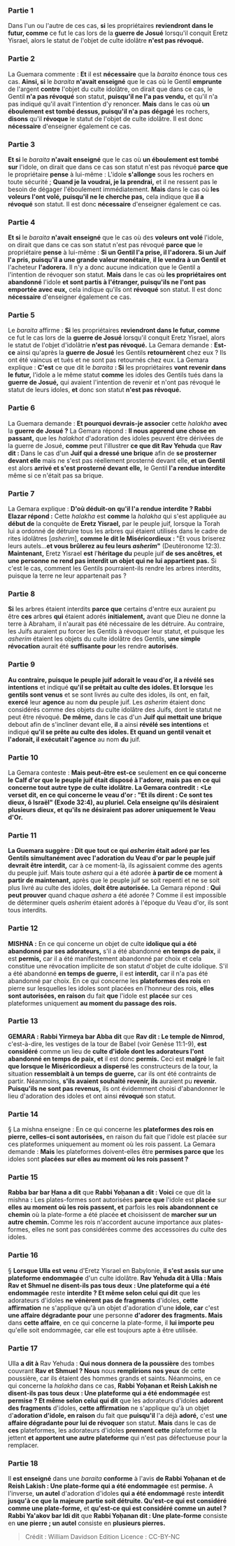 
### Partie 1
Dans l'un ou l'autre de ces cas, <b>si</b> les propriétaires <b>reviendront dans le futur, comme</b> ce fut le cas lors de la <b>guerre de Josué</b> lorsqu'il conquit Eretz Yisrael, alors le statut de l'objet de culte idolâtre <b>n'est pas révoqué.</b>

### Partie 2
La Guemara commente : <b>Et</b> il est <b>nécessaire</b> que la <i>baraita</i> énonce tous ces cas. <b>Ainsi, si</b> le <i>baraita</i> <b>n'avait enseigné</b> que le cas où le Gentil <b>emprunte</b> de l'argent <b>contre</b> l'objet du culte idolâtre, on dirait que dans ce cas, le Gentil <b>n'a pas révoqué</b> son statut, <b>puisqu'il ne l'a pas vendu,</b> et qu'il n'a pas indiqué qu'il avait l'intention d'y renoncer. <b>Mais</b> dans le cas où <b>un éboulement est tombé dessus, puisqu'il n'a pas dégagé</b> les rochers, <b>disons</b> qu'il <b>révoque</b> le statut de l'objet de culte idolâtre. Il est donc <b>nécessaire</b> d'enseigner également ce cas.

### Partie 3
<b>Et si</b> le <i>baraita</i> <b>n'avait enseigné</b> que le cas où <b>un éboulement est tombé sur</b> l'idole, on dirait que dans ce cas son statut n'est pas révoqué <b>parce que</b> le propriétaire <b>pense</b> à lui-même : L'idole <b>s'allonge</b> sous les rochers en toute sécurité ; <b>Quand je la voudrai, je la prendrai,</b> et il ne ressent pas le besoin de dégager l'éboulement immédiatement. <b>Mais</b> dans le cas où <b>les voleurs l'ont volé, puisqu'il ne le cherche pas,</b> cela indique que <b>il a révoqué</b> son statut. Il est donc <b>nécessaire</b> d'enseigner également ce cas.

### Partie 4
<b>Et si</b> le <i>baraita</i> <b>n'avait enseigné</b> que le cas où des <b>voleurs ont volé</b> l'idole, on dirait que dans ce cas son statut n'est pas révoqué <b>parce que</b> le propriétaire <b>pense</b> à lui-même : <b>Si un Gentil l'a prise, il l'adorera. Si un Juif l'a pris, puisqu'il a une grande valeur monétaire</b>, <b>il le vendra à un Gentil et</b> l'acheteur <b>l'adorera.</b> Il n'y a donc aucune indication que le Gentil a l'intention de révoquer son statut. <b>Mais</b> dans le cas où <b>les propriétaires ont abandonné</b> l'idole <b>et sont partis à l'étranger, puisqu'ils ne l'ont pas emportée avec eux,</b> cela indique qu'ils ont <b>révoqué</b> son statut. Il est donc <b>nécessaire</b> d'enseigner également ce cas.

### Partie 5
Le <i>baraita</i> affirme : <b>Si</b> les propriétaires <b>reviendront dans le futur, comme</b> ce fut le cas lors de la <b>guerre de Josué</b> lorsqu'il conquit Eretz Yisrael, alors le statut de l'objet d'idolâtrie <b>n'est pas révoqué.</b> La Gemara demande : <b>Est-ce</b> ainsi qu'après la <b>guerre de Josué</b> les Gentils <b>retournèrent</b> chez eux ? Ils ont été vaincus et tués et ne sont pas retournés chez eux. La Gemara explique : <b>C'est</b> ce que dit le <i>baraita</i> <b> : Si</b> les propriétaires <b>vont revenir dans le futur,</b> l'idole a le même statut <b>comme</b> les idoles des Gentils tués dans la <b>guerre de Josué,</b> qui avaient l'intention de revenir et n'ont pas révoqué le statut de leurs idoles, <b>et</b> donc son statut <b>n'est pas révoqué.</b>

### Partie 6
La Guemara demande : <b>Et pourquoi devrais-je associer</b> cette <i>halakha</i> <b>avec</b> la <b>guerre de Josué ?</b> La Gemara répond : <b>Il nous apprend une chose en passant,</b> que les <i>halakhot</i> d'adoration des idoles peuvent être dérivées de la guerre de Josué, <b>comme</b> peut l'illustrer <b>ce que dit Rav Yehuda</b> que <b>Rav dit : </b> Dans le cas d'un <b>Juif qui a dressé une brique</b> afin de <b>se prosterner devant elle</b> mais ne s'est pas réellement prosterné devant elle, <b>et un Gentil</b> est alors <b>arrivé et s'est prosterné devant elle,</b> le Gentil <b>l'a rendue interdite</b> même si ce n'était pas sa brique.

### Partie 7
La Gemara explique : <b>D'où déduit-on</b> <b>qu'il l'a rendue interdite ? Rabbi Elazar répond :</b> Cette <i>halakha</i> est <b>comme</b> la <i>halakha</i> qui s'est appliquée au <b>début de</b> la conquête de <b>Eretz Yisrael,</b> par le peuple juif, lorsque la Torah lui a ordonné de détruire tous les arbres qui étaient utilisés dans le cadre de rites idolâtres [<i>asherim</i>], <b>comme le dit le Miséricordieux : </b> "Et vous briserez leurs autels...<b>et vous brûlerez au feu leurs <i>asherim</i>"</b> (Deutéronome 12:3). <b>Maintenant,</b> Eretz Yisrael <b>est</b> l'<b>héritage du</b> peuple juif <b>de ses ancêtres, et une personne ne rend pas interdit un objet qui ne lui appartient pas.</b> Si c'est le cas, comment les Gentils pourraient-ils rendre les arbres interdits, puisque la terre ne leur appartenait pas ?

### Partie 8
<b>Si</b> les arbres étaient interdits <b>parce que</b> certains d'entre eux auraient pu être <b>ces</b> arbres <b>qui</b> étaient adorés <b>initialement,</b> avant que Dieu ne donne la terre à Abraham, il n'aurait pas été nécessaire de les détruire. Au contraire, les Juifs auraient pu forcer les Gentils à révoquer leur statut, et puisque les <i>asherim</i> étaient les objets du culte idolâtre des Gentils, <b>une simple révocation</b> aurait été <b>suffisante pour</b> les rendre <b>autorisés</b>.

### Partie 9
<b>Au contraire, puisque le peuple juif adorait le</b> <b>veau d'or, il a révélé ses intentions</b> et indiqué <b>qu'il se prêtait au culte des idoles. Et lorsque</b> les <b>gentils sont venus</b> et se sont livrés au culte des idoles, ils ont, en fait, <b>exercé</b> leur <b>agence</b> au nom <b>du</b> peuple juif. Les <i>asherim</i> étaient donc considérés comme des objets du culte idolâtre des Juifs, dont le statut ne peut être révoqué. <b>De même,</b> dans le cas d'un <b>Juif qui mettait une brique</b> debout afin de s'incliner devant elle, <b>il</b> a ainsi <b>révélé ses intentions</b> et indiqué <b>qu'il se prête au culte des idoles. Et quand un gentil venait et l'adorait, il exécutait l'agence</b> au nom <b>du</b> juif.

### Partie 10
La Gemara conteste : <b>Mais peut-être est-ce</b> seulement <b>en ce qui concerne le <b>Calf d'or</b> que le peuple juif <b>était disposé</b> à l'adorer, mais <b>pas en ce qui concerne</b> tout <b>autre</b> type de culte idolâtre. La Gemara contredit : <Le verset dit, en ce qui concerne le veau d'or : "Et ils dirent : <b>Ce sont tes dieux, ô Israël"</b> (Exode 32:4), au pluriel. Cela <b>enseigne qu'ils désiraient plusieurs dieux,</b> et qu'ils ne désiraient pas adorer uniquement le Veau d'Or.

### Partie 11
La Guemara suggère : <b>Dit</b> que <b>tout ce qui</b> <i>asherim</i> <b>était</b> adoré par les Gentils simultanément <b>avec</b> l'adoration du Veau d'or par le peuple juif devrait être interdit,</b> car à ce moment-là, ils agissaient comme des agents du peuple juif. Mais toute <i>ashera</i> qui a été adorée <b>à partir de ce</b> moment <b>à partir de maintenant,</b> après que le peuple juif se soit repenti et ne se soit plus livré au culte des idoles, <b>doit être autorisée.</b> La Gemara répond : <b>Qui peut prouver</b> quand chaque <i>ashera</i> a été adorée ? Comme il est impossible de déterminer quels <i>asherim</i> étaient adorés à l'époque du Veau d'or, ils sont tous interdits.

### Partie 12
<strong>MISHNA :</strong> En ce qui concerne un objet de culte <b>idolique qui a été abandonné par ses adorateurs,</b> s'il a été abandonné <b>en temps de paix,</b> il est <b>permis,</b> car il a été manifestement abandonné par choix et cela constitue une révocation implicite de son statut d'objet de culte idolique. S'il a été abandonné <b>en temps de guerre,</b> il est <b>interdit,</b> car il n'a pas été abandonné par choix. En ce qui concerne les <b>plateformes des rois</b> en pierre sur lesquelles les idoles sont placées en l'honneur des rois, <b>elles sont autorisées, en raison</b> du fait <b>que</b> l'idole est <b>placée</b> sur ces plateformes uniquement <b>au moment du passage des rois.</b>

### Partie 13
<strong>GEMARA :</strong> <b>Rabbi Yirmeya bar Abba dit</b> que <b>Rav dit : Le temple de Nimrod,</b> c'est-à-dire, les vestiges de la tour de Babel (voir Genèse 11:1-9), <b>est considéré</b> comme un lieu de <b>culte d'idole dont les adorateurs l'ont abandonné en temps de paix, et</b> il est donc <b>permis.</b> Ceci est <b>malgré</b> le fait <b>que lorsque le Miséricordieux a dispersé</b> les constructeurs de la tour, la situation <b>ressemblait à un temps de guerre,</b> car ils ont été contraints de partir. Néanmoins, <b>s'ils avaient souhaité revenir, ils</b> auraient pu <b>revenir. Puisqu'ils ne sont pas revenus,</b> ils ont évidemment choisi d'abandonner le lieu d'adoration des idoles et ont ainsi <b>révoqué</b> son statut.

### Partie 14
§ La mishna enseigne : En ce qui concerne les <b>plateformes des rois en pierre, celles-ci sont autorisées,</b> en raison du fait que l'idole est placée sur ces plateformes uniquement au moment où les rois passent. La Gemara demande : <b>Mais</b> les plateformes doivent-elles être <b>permises parce que</b> les idoles sont <b>placées sur elles au moment où les rois passent ?</b>

### Partie 15
<b>Rabba bar bar Ḥana a dit</b> que <b>Rabbi Yoḥanan a dit : Voici</b> ce que dit la mishna <b>:</b> Les plates-formes sont autorisées <b>parce que</b> l'idole est <b>placée</b> sur <b>elles au moment où les rois passent, et</b> parfois les <b>rois abandonnent ce chemin</b> où la plate-forme a été placée <b>et</b> choisissent de <b>marcher sur un autre chemin. </b> Comme les rois n'accordent aucune importance aux plates-formes, elles ne sont pas considérées comme des accessoires du culte des idoles.

### Partie 16
§ <b>Lorsque Ulla est venu</b> d'Eretz Yisrael en Babylonie, <b>il s'est assis sur une plateforme endommagée</b> d'un culte idolâtre. <b>Rav Yehuda dit à Ulla : Mais Rav et Shmuel ne disent-ils pas tous deux : Une plateforme qui a été endommagée</b> reste <b>interdite ? Et même selon celui qui dit</b> que les adorateurs d'idoles <b>ne vénèrent pas de fragments</b> d'idoles, <b>cette affirmation</b> ne s'applique qu'à un objet d'adoration d'une <b>idole, car</b> c'est <b>une affaire dégradante pour</b> une personne <b>d'adorer des fragments. Mais</b> dans <b>cette affaire</b>, en ce qui concerne la plate-forme, il <b>lui importe peu</b> qu'elle soit endommagée, car elle est toujours apte à être utilisée.

### Partie 17
Ulla <b>a dit à</b> Rav Yehuda : <b>Qui nous donnera de la poussière</b> des tombes couvrant <b>Rav et Shmuel ? Nous</b> nous <b>remplirions nos yeux</b> de cette poussière, car ils étaient des hommes grands et saints. Néanmoins, en ce qui concerne la <i>halakha</i> dans ce cas, <b>Rabbi Yoḥanan et Reish Lakish ne disent-ils pas tous deux : Une plateforme qui a été endommagée</b> est <b>permise ? Et même selon celui qui dit</b> que les adorateurs d'idoles <b>adorent des fragments</b> d'idoles, <b>cette affirmation</b> ne s'applique qu'à un objet d'<b>adoration d'idole, en raison</b> du fait que <b>puisqu'il</b> l'a déjà <b>adoré,</b> c'est <b>une affaire dégradante pour lui de révoquer</b> son statut. <b>Mais</b> dans le cas de <b>ces</b> plateformes, les adorateurs d'idoles <b>prennent cette</b> plateforme et la jettent <b>et apportent une autre plateforme</b> qui n'est pas défectueuse pour la remplacer.

### Partie 18
Il <b>est enseigné</b> dans une <i>baraita</i> <b>conforme</b> à l'avis <b>de Rabbi Yoḥanan et de Reish Lakish : Une plate-forme qui a été endommagée</b> est <b>permise.</b> A l'inverse, <b>un autel</b> d'adoration d'idoles <b>qui a été endommagé</b> reste <b>interdit jusqu'à ce que la majeure partie soit détruite. Qu'est-ce qui est considéré comme une plate-forme,</b> et <b>qu'est-ce qui est considéré comme un autel ? Rabbi Ya'akov bar Idi dit</b> que <b>Rabbi Yoḥanan dit : Une plate-forme</b> consiste en <b>une pierre ; un autel</b> consiste en <b>plusieurs pierres.</b>

>Crédit : William Davidson Edition
>Licence : CC-BY-NC